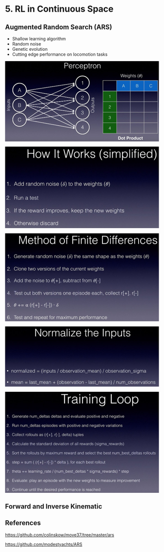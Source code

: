 # 5. RL in Continuous Space

## Augmented Random Search (ARS)

- Shallow learning algorithm
- Random noise
- Genetic evolution
- Cutting edge performance on locomotion tasks

![image](../../media/5.-RL-in-Continuous-Space-image1.jpg)

![image](../../media/5.-RL-in-Continuous-Space-image2.jpg)

![image](../../media/5.-RL-in-Continuous-Space-image3.jpg)

![image](../../media/5.-RL-in-Continuous-Space-image4.jpg)

![image](../../media/5.-RL-in-Continuous-Space-image5.jpg)

## Forward and Inverse Kinematic

## References

<https://github.com/colinskow/move37/tree/master/ars>

<https://github.com/modestyachts/ARS>
